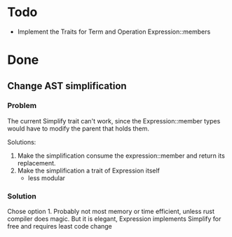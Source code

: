 # Todo 
- Implement the Traits for Term and Operation Expression::members


# Done 
## Change AST simplification 
### Problem 
The current Simplify trait can't work, since the Expression::member types would have to modify the parent that holds them. 

Solutions:
1. Make the simplification consume the expression::member and return its replacement. 
2. Make the simplification a trait of Expression itself 
    - less modular 

### Solution 
Chose option 1. Probably not most memory or time efficient, unless rust compiler does magic. 
But it is elegant, Expression implements Simplify for free and requires least code change

